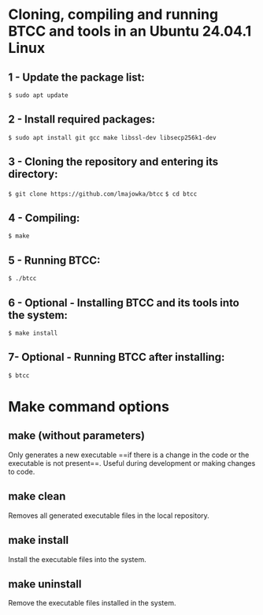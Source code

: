 # Cloning, compiling and running BTCC and tools in an Ubuntu 24.04.1 Linux

## 1 - Update the package list:

`$ sudo apt update`

## 2 - Install required packages:

`$ sudo apt install git gcc make libssl-dev libsecp256k1-dev`

## 3 - Cloning the repository and entering its directory:

`$ git clone https://github.com/lmajowka/btcc`
`$ cd btcc`

## 4 - Compiling:

`$ make`

## 5 - Running BTCC:

`$ ./btcc`

## 6 - Optional - Installing BTCC and its tools into the system:

`$ make install`

## 7- Optional - Running BTCC after installing:

`$ btcc`

# Make command options

## make (without parameters)
Only generates a new executable ==if there is a change in the code or the executable is not present==. Useful during development or making changes to code.

## make clean
Removes all generated executable files in the local repository.

## make install
Install the executable files into the system.

## make uninstall
Remove the executable files installed in the system.